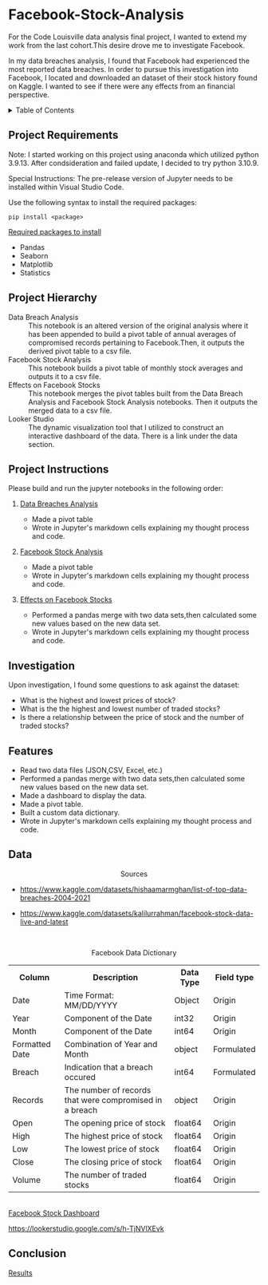 # Facebook-Stock-Analysis

For the Code Louisville data analysis final project, I wanted to extend my work from the last cohort.This desire drove me to investigate Facebook.

In my data breaches analysis, I found that Facebook had experienced the most reported data breaches. In order to pursue this investigation into Facebook, I located and downloaded an dataset of their stock history found on Kaggle. I wanted to see if there were any effects from an financial perspective.

<details>
  <summary>Table of Contents</summary>
  <ol type="I">
    <li><a href="#project-requirments">Project Requirements</a></li>
    <li><a href="#project-hierarchy">Project Hierarchy</a></li>
    <li><a href="#project-instructions">Project Instructions</a></li>
    <li><a href="#investigation">Investigation</a></li>
    <li><a href="#features">Features</a></li>
    <li><a href="#data">Data</a></li>
    <li><a href="#conclusion">Conclusion</a></li>
  </ol>
</details>

## Project Requirements
Note: I started working on this project using anaconda which utilized python 3.9.13. After condsideration and failed update, I decided to try python 3.10.9.

Special Instructions: The pre-release version of Jupyter needs to be installed within Visual Studio Code.

Use the following syntax to install the required packages:
```
pip install <package>
```

<ins>Required packages to install</ins>
* Pandas
* Seaborn
* Matplotlib
* Statistics

## Project Hierarchy
<dl>

<dt>Data Breach Analysis</dt>
<dd>This notebook is an altered version of the original analysis where it has been appended to build a pivot table of annual averages of compromised records pertaining to Facebook.Then, it outputs the derived pivot table to a csv file.<dd>

<dt>Facebook Stock Analysis</dt>
<dd>This notebook builds a pivot table of monthly stock averages and outputs it to a csv file.</dd>

<dt>Effects on Facebook Stocks</dt>
<dd>This notebook merges the pivot tables built from the Data Breach Analysis and Facebook Stock Analysis notebooks. Then it outputs the merged data to a csv file.</dd>

<dt>Looker Studio</dt>
<dd>The dynamic visualization tool that I utilized to construct an interactive dashboard of the data. There is a link under the data section.</dd>

</dl>

## Project Instructions
Please build and run the jupyter notebooks in the following order:

1.  [Data Breaches Analysis](db_analysis.ipynb)
 
    * Made a pivot table
    * Wrote in Jupyter's markdown cells explaining my thought process and code.

2.  [Facebook Stock Analysis](FB_stock_analysis.ipynb)
   
    * Made a pivot table
    * Wrote in Jupyter's markdown cells explaining my thought process and code.

3.  [Effects on Facebook Stocks](FB_stock_effects.ipynb)

    * Performed a pandas merge with two data sets,then calculated some new values based on the new data set.
    * Wrote in Jupyter's markdown cells explaining my thought process and code.

## Investigation
Upon investigation, I found some questions to ask against the dataset:
<ul>
<li>What is the highest and lowest prices of stock?</li>
<li>What is the the highest and lowest number of traded stocks?</li>
<li>Is there a relationship between the price of stock and the number of traded stocks?</li>
</ul>

## Features

* Read two data files (JSON,CSV, Excel, etc.)
* Performed a pandas merge with two data sets,then calculated some new values based on the new data set.
* Made a dashboard to display the data.
* Made a pivot table.
* Built a custom data dictionary.
* Wrote in Jupyter's markdown cells explaining my thought process and code.

## Data
<p align="center">Sources</p>

* https://www.kaggle.com/datasets/hishaamarmghan/list-of-top-data-breaches-2004-2021

* https://www.kaggle.com/datasets/kalilurrahman/facebook-stock-data-live-and-latest 
</br>
<p align="center">Facebook Data Dictionary</p>
<link href="dictionary style.css" rel="stylesheet">
<table>
  <tr>
    <th>Column</th>
    <th>Description</th>
    <th>Data Type</th>
    <th>Field type</th>
  </tr>
    <tr>
    <td>Date</td>
    <td>Time Format: MM/DD/YYYY  </td>
    <td>Object</td>
    <td>Origin</td>
   </tr>
   <tr>
    <td>Year</td>
    <td>Component of the Date </td>
    <td>int32</td>
    <td>Origin</td>
   </tr>
   <tr>
    <td>Month</td>
    <td>Component of the Date </td>
    <td>int64</td>
    <td>Origin</td>
   </tr>
   <tr>
    <td>Formatted Date</td>
    <td>Combination of Year and Month </td>
    <td>object</td>
    <td>Formulated</td>
   </tr>
   <tr>
    <td>Breach</td>
    <td>Indication that a breach occured</td>
    <td>int64</td>
    <td>Formulated</td>
   </tr>
    <tr>
    <td>Records</td>
    <td>The number of records that were compromised in a breach</td>
    <td>object</td>
    <td>Origin</td>
   </tr>
     <tr>
    <td>Open</td>
    <td>The opening price of stock</td>
    <td>float64</td>
    <td>Origin</td>
   </tr>
    <tr>
    <td>High</td>
    <td>The highest price of stock</td>
    <td>float64</td>
    <td>Origin</td>
    </tr>
     <tr>
    <td>Low</td>
    <td>The lowest price of stock</td>
    <td>float64</td>
    <td>Origin</td>
    </tr>
     <tr>
    <td>Close</td>
    <td>The closing price of stock</td>
    <td>float64</td>
    <td>Origin</td>
    </tr>
    <tr>
    <td>Volume</td>
    <td>The number of traded stocks</td>
    <td>float64</td>
    <td>Origin</td>
    </tr>
</table>
</br>
<ins>Facebook Stock Dashboard</ins>

https://lookerstudio.google.com/s/h-TjNVlXEvk

## Conclusion
[Results](conclusion.ipynb)





